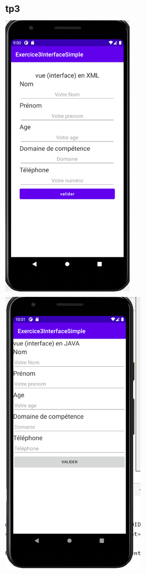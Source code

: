 # tp3
![alt text](https://github.com/aminamaiga/Exercice3InterfaceSimple/blob/main/exo31.PNG)

![alt text](https://github.com/aminamaiga/Exercice3InterfaceSimple/blob/main/exo32.PNG)
